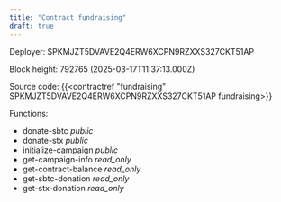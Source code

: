 ```yaml
---
title: "Contract fundraising"
draft: true
---
```

Deployer: SPKMJZT5DVAVE2Q4ERW6XCPN9RZXXS327CKT51AP


 



Block height: 792765 (2025-03-17T11:37:13.000Z)

Source code: {{<contractref "fundraising" SPKMJZT5DVAVE2Q4ERW6XCPN9RZXXS327CKT51AP fundraising>}}

Functions:

* donate-sbtc _public_
* donate-stx _public_
* initialize-campaign _public_
* get-campaign-info _read_only_
* get-contract-balance _read_only_
* get-sbtc-donation _read_only_
* get-stx-donation _read_only_
